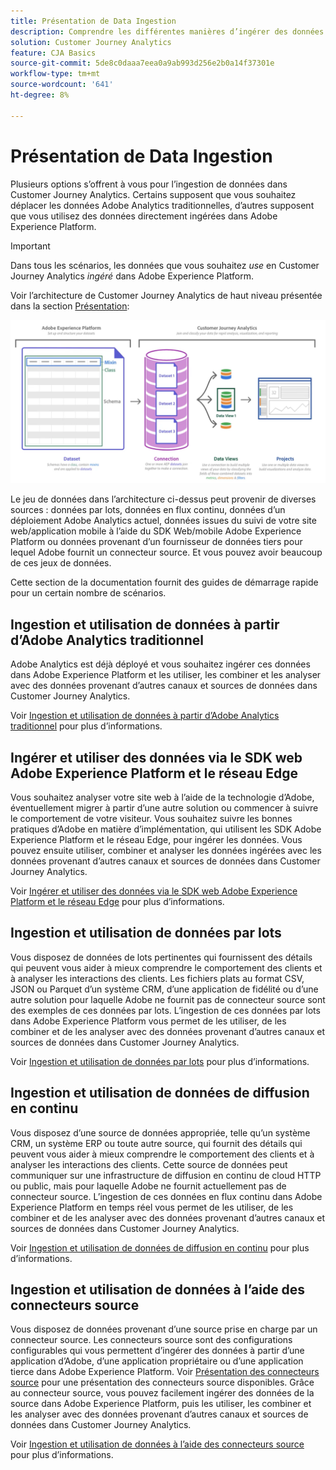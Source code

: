 ```yaml
---
title: Présentation de Data Ingestion
description: Comprendre les différentes manières d’ingérer des données dans Customer Journey Analytics
solution: Customer Journey Analytics
feature: CJA Basics
source-git-commit: 5de8c0daaa7eea0a9ab993d256e2b0a14f37301e
workflow-type: tm+mt
source-wordcount: '641'
ht-degree: 8%

---
```



# Présentation de Data Ingestion

Plusieurs options s’offrent à vous pour l’ingestion de données dans Customer Journey Analytics. Certains supposent que vous souhaitez déplacer les données Adobe Analytics traditionnelles, d’autres supposent que vous utilisez des données directement ingérées dans Adobe Experience Platform.

>[!IMPORTANT]
>
>Dans tous les scénarios, les données que vous souhaitez _use_ en Customer Journey Analytics _ingéré_ dans Adobe Experience Platform.


Voir l’architecture de Customer Journey Analytics de haut niveau présentée dans la section [Présentation](https://experienceleague.adobe.com/docs/analytics-platform/using/cja-overview/cja-overview.html?lang=fr):

![Customer Journey Analytics](./assets/cja-architecture.png)

Le jeu de données dans l’architecture ci-dessus peut provenir de diverses sources : données par lots, données en flux continu, données d’un déploiement Adobe Analytics actuel, données issues du suivi de votre site web/application mobile à l’aide du SDK Web/mobile Adobe Experience Platform ou données provenant d’un fournisseur de données tiers pour lequel Adobe fournit un connecteur source. Et vous pouvez avoir beaucoup de ces jeux de données.

Cette section de la documentation fournit des guides de démarrage rapide pour un certain nombre de scénarios.

## Ingestion et utilisation de données à partir d’Adobe Analytics traditionnel

Adobe Analytics est déjà déployé et vous souhaitez ingérer ces données dans Adobe Experience Platform et les utiliser, les combiner et les analyser avec des données provenant d’autres canaux et sources de données dans Customer Journey Analytics.

Voir [Ingestion et utilisation de données à partir d’Adobe Analytics traditionnel](./analytics.md) pour plus d’informations.

## Ingérer et utiliser des données via le SDK web Adobe Experience Platform et le réseau Edge

Vous souhaitez analyser votre site web à l’aide de la technologie d’Adobe, éventuellement migrer à partir d’une autre solution ou commencer à suivre le comportement de votre visiteur. Vous souhaitez suivre les bonnes pratiques d’Adobe en matière d’implémentation, qui utilisent les SDK Adobe Experience Platform et le réseau Edge, pour ingérer les données. Vous pouvez ensuite utiliser, combiner et analyser les données ingérées avec les données provenant d’autres canaux et sources de données dans Customer Journey Analytics.

Voir [Ingérer et utiliser des données via le SDK web Adobe Experience Platform et le réseau Edge](./aepwebsdk.md) pour plus d’informations.

## Ingestion et utilisation de données par lots

Vous disposez de données de lots pertinentes qui fournissent des détails qui peuvent vous aider à mieux comprendre le comportement des clients et à analyser les interactions des clients. Les fichiers plats au format CSV, JSON ou Parquet d’un système CRM, d’une application de fidélité ou d’une autre solution pour laquelle Adobe ne fournit pas de connecteur source sont des exemples de ces données par lots. L’ingestion de ces données par lots dans Adobe Experience Platform vous permet de les utiliser, de les combiner et de les analyser avec des données provenant d’autres canaux et sources de données dans Customer Journey Analytics.

Voir [Ingestion et utilisation de données par lots](./batch.md) pour plus d’informations.

## Ingestion et utilisation de données de diffusion en continu

Vous disposez d’une source de données appropriée, telle qu’un système CRM, un système ERP ou toute autre source, qui fournit des détails qui peuvent vous aider à mieux comprendre le comportement des clients et à analyser les interactions des clients. Cette source de données peut communiquer sur une infrastructure de diffusion en continu de cloud HTTP ou public, mais pour laquelle Adobe ne fournit actuellement pas de connecteur source. L’ingestion de ces données en flux continu dans Adobe Experience Platform en temps réel vous permet de les utiliser, de les combiner et de les analyser avec des données provenant d’autres canaux et sources de données dans Customer Journey Analytics.

Voir [Ingestion et utilisation de données de diffusion en continu](./streaming.md) pour plus d’informations.

## Ingestion et utilisation de données à l’aide des connecteurs source

Vous disposez de données provenant d’une source prise en charge par un connecteur source. Les connecteurs source sont des configurations configurables qui vous permettent d’ingérer des données à partir d’une application d’Adobe, d’une application propriétaire ou d’une application tierce dans Adobe Experience Platform. Voir [Présentation des connecteurs source](https://experienceleague.adobe.com/docs/experience-platform/sources/home.html?lang=fr) pour une présentation des connecteurs source disponibles. Grâce au connecteur source, vous pouvez facilement ingérer des données de la source dans Adobe Experience Platform, puis les utiliser, les combiner et les analyser avec des données provenant d’autres canaux et sources de données dans Customer Journey Analytics.

Voir [Ingestion et utilisation de données à l’aide des connecteurs source](./sources.md) pour plus d’informations.

